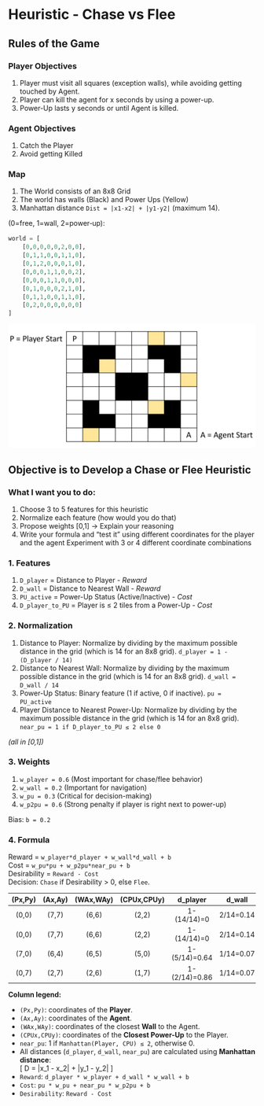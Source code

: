 # Heuristic - Chase vs Flee
## Rules of the Game
### Player Objectives
1. Player must visit all squares (exception walls), while avoiding getting touched by Agent.
2. Player can kill the agent for x seconds by using a power-up.
3. Power-Up lasts y seconds or until Agent is killed.

### Agent Objectives
1. Catch the Player
2. Avoid getting Killed

### Map
1. The World consists of an 8x8 Grid
2. The world has walls (Black) and Power Ups (Yellow)
3. Manhattan distance `Dist = |x1-x2| + |y1-y2|` (maximum 14).

(0=free, 1=wall, 2=power‑up):
```python
world = [
    [0,0,0,0,0,2,0,0],
    [0,1,1,0,0,1,1,0],
    [0,1,2,0,0,0,1,0],
    [0,0,0,1,1,0,0,2],
    [0,0,0,1,1,0,0,0],
    [0,1,0,0,0,2,1,0],
    [0,1,1,0,0,1,1,0],
    [0,2,0,0,0,0,0,0]
]
```

![map](map.png)

## Objective is to Develop a Chase or Flee Heuristic

### What I want you to do:
1. Choose 3 to 5 features for this heuristic
2. Normalize each feature (how would you do that)
3. Propose weights [0,1] → Explain your reasoning
4. Write your formula and “test it” using different coordinates for the player and the agent
Experiment with 3 or 4 different coordinate combinations

### 1. Features
1. `D_player` = Distance to Player - *Reward*
2. `D_wall` = Distance to Nearest Wall - *Reward*
3. `PU_active` = Power-Up Status (Active/Inactive) - *Cost*
4. `D_player_to_PU` = Player is ≤ 2 tiles from a Power-Up - *Cost*
 

### 2. Normalization
1. Distance to Player: Normalize by dividing by the maximum possible distance in the grid (which is 14 for an 8x8 grid). `d_player = 1 - (D_player / 14)`
2. Distance to Nearest Wall: Normalize by dividing by the maximum possible distance in the grid (which is 14 for an 8x8 grid). `d_wall = D_wall / 14`
3. Power-Up Status: Binary feature (1 if active, 0 if inactive). `pu = PU_active`
4. Player Distance to Nearest Power-Up: Normalize by dividing by the maximum possible distance in the grid (which is 14 for an 8x8 grid). `near_pu = 1 if D_player_to_PU ≤ 2 else 0`

*(all in [0,1])*


### 3. Weights
1. `w_player = 0.6` (Most important for chase/flee behavior)
2. `w_wall = 0.2` (Important for navigation)
3. `w_pu = 0.3` (Critical for decision-making)
4. `w_p2pu = 0.6` (Strong penalty if player is right next to power-up)

Bias: `b = 0.2`

### 4. Formula
Reward = `w_player*d_player + w_wall*d_wall + b`  
Cost   = `w_pu*pu + w_p2pu*near_pu + b`  
Desirability = `Reward - Cost`  
Decision: `Chase` if Desirability > 0, else `Flee`.

| (Px,Py) | (Ax,Ay) | (WAx,WAy) | (CPUx,CPUy) | d_player     | d_wall       | pu | near_pu      | Reward              | Cost             | Desirability     | Decision |
|:--------:|:------:|:---------:|:-----------:|:------------:|:------------:|:--:|:-----------:|:--------------------|:-------------------|:-------------------:|:--------:|
| (0,0) | (7,7) | (6,6) | (2,2) | 1-(14/14)=0 | 2/14=0.14 | 0 | 4(0) | 0x0.6+0.14x0.2+0.2=0.23 | 0x0.3+0x0.6+0.2=0.2 | 0.23-0.2=0.03 | **Chase** |
| (0,0) | (7,7) | (6,6) | (2,2) | 1-(14/14)=0 | 2/14=0.14 | 1 | 4(0) | 0x0.6+0.14x0.2+0.2=0.23 | 1x0.3+0x0.6+0.2=0.5 | 0.23-0.5=-0.27 | **Flee** |
| (7,0) | (6,4) | (6,5) | (5,0) | 1-(5/14)=0.64  | 1/14=0.07 | 1 | 2(1) | 0.64x0.6+0.07x0.2+0.2=0.6 | 1x0.3+1x0.6+0.2=1.1 | 0.6-1.1=-0.5 | **Flee** |
| (0,7) | (2,7) | (2,6) | (1,7) | 1-(2/14)=0.86 | 1/14=0.07 | 0 | 1(1) | 0.86x0.6+0.07x0.2+0.2=0.73 | 0x0.3+1x0.6+0.2=0.8 | 0.73-0.8=-0.07 | **Flee** |

**Column legend:**
- `(Px,Py)`: coordinates of the **Player**.
- `(Ax,Ay)`: coordinates of the **Agent**.
- `(WAx,WAy)`: coordinates of the closest **Wall** to the Agent.  
- `(CPUx,CPUy)`: coordinates of the **Closest Power-Up** to the Player.  
- `near_pu`: 1 if `Manhattan(Player, CPU) ≤ 2`, otherwise 0.  
- All distances (`d_player`, `d_wall`, `near_pu`) are calculated using **Manhattan distance**:  
  \[
  D = |x_1 - x_2| + |y_1 - y_2|
  \]
- `Reward`: `d_player * w_player + d_wall * w_wall + b`
- `Cost`: `pu * w_pu + near_pu * w_p2pu + b`
- `Desirability`: `Reward - Cost`